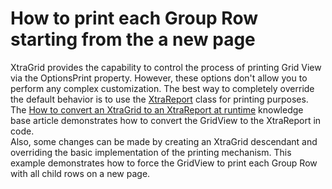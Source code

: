 # How to print each Group Row starting from the a new page


<p>XtraGrid provides the capability to control the process of printing Grid View via the OptionsPrint property. However, these options don't allow you to perform any complex customization. The best way to completely override the default behavior is to use the <a href="http://documentation.devexpress.com/#XtraReports/clsDevExpressXtraReportsUIXtraReporttopic">XtraReport</a> class for printing purposes. The <a href="https://www.devexpress.com/Support/Center/p/AK17175">How to convert an XtraGrid to an XtraReport at runtime</a> knowledge base article demonstrates how to convert the GridView to the XtraReport in code.<br />
Also, some changes can be made by creating an XtraGrid descendant and overriding the basic implementation of the printing mechanism. This example demonstrates how to force the GridView to print each Group Row with all child rows on a new page.</p>

<br/>


